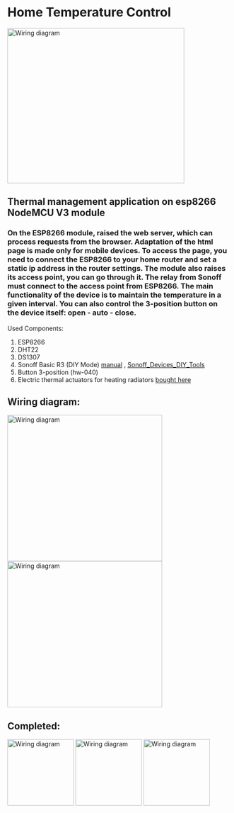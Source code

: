 # Home Temperature Control
<img src="https://thumb.cloud.mail.ru/weblink/thumb/xw1/qYME/RhuFbhk33" alt="Wiring diagram" width="400" height="350"/>

## Thermal management application on esp8266 NodeMCU V3 module

### On the ESP8266 module, raised the web server, which can process requests from the browser. Adaptation of the html page is made only for mobile devices. To access the page, you need to connect the ESP8266 to your home router and set a static ip address in the router settings. The module also raises its access point, you can go through it. The relay from Sonoff must connect to the access point from ESP8266. The main functionality of the device is to maintain the temperature in a given interval. You can also control the 3-position button on the device itself: open - auto - close. 


Used Components: 
1. ESP8266
2. DHT22
3. DS1307
4. Sonoff Basic R3 (DIY Mode) [manual](https://sonoff.tech/uncategorized/basiczbr3/) , [Sonoff_Devices_DIY_Tools](https://github.com/itead/Sonoff_Devices_DIY_Tools)
5. Button 3-position (hw-040)
6. Electric thermal actuators for heating radiators [bought here](https://aliexpress.ru/item/1005003695755495.html?spm=a2g2w.orderdetail.0.0.61994aa6l1Ep1u&sku_id=12000026837565021)


## Wiring diagram:
<img src="https://thumb.cloud.mail.ru/weblink/thumb/xw1/Sbi3/brSmG86gL" alt="Wiring diagram" width="350" height="330"/> <img src="https://thumb.cloud.mail.ru/weblink/thumb/xw1/uJVa/tJB8tkTuR" alt="Wiring diagram" width="350" height="330"/>

## Completed:
<img src="https://thumb.cloud.mail.ru/weblink/thumb/xw1/b8zU/J4Dqv3BDe" alt="Wiring diagram" height="150"/> <img src="https://thumb.cloud.mail.ru/weblink/thumb/xw1/fNHe/wgmHKzXUH" alt="Wiring diagram" height="150"/> <img src="https://thumb.cloud.mail.ru/weblink/thumb/xw1/7mxp/EgxGtMNyh" alt="Wiring diagram" height="150"/>
